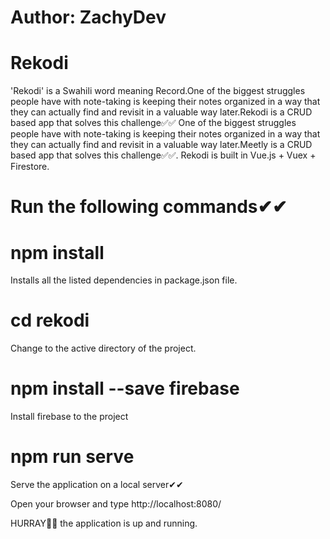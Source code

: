 # Author: ZachyDev 
# Rekodi
'Rekodi' is a Swahili word meaning Record.One of the biggest struggles people have with note-taking is keeping their notes organized in a way that they can actually find and revisit in a valuable way later.Rekodi is a CRUD based app that solves this challenge✅✅
One of the biggest struggles people have with note-taking is keeping their notes organized in a way that they can actually find and revisit in a valuable way later.Meetly is a CRUD based app that solves this challenge✅✅.
Rekodi is built in Vue.js + Vuex + Firestore.

# Run the following commands✔✔

# npm install 
Installs all the listed dependencies in package.json file.

# cd rekodi
Change to the active directory of the project.

# npm install --save firebase
Install firebase to the project
# npm run serve
Serve the application on a local server✔✔
 
Open your browser and type http://localhost:8080/

HURRAY🎉🎉 the application is up and running.


